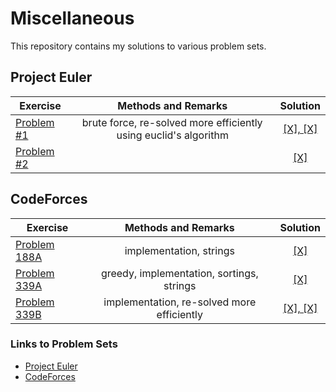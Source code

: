 # Miscellaneous
This repository contains my solutions to various problem sets.

## Project Euler
|  Exercise | Methods and Remarks| Solution|
| ------------- |:-------------:|:-------------: |
|   <a href="https://projecteuler.net/problem=1">Problem #1</a> | brute force, re-solved more efficiently using euclid's algorithm |<a href="https://github.com/tdeskins/misc/blob/master/projecteuler/e1.java">[X], </a><a href="https://github.com/tdeskins/misc/blob/master/projecteuler/e1improved.java">[X]</a>|
|     <a href="https://projecteuler.net/problem=2">Problem #2</a>||<a href="https://github.com/tdeskins/misc/blob/master/projecteuler/e2.java">[X]</a>|   

## CodeForces
|  Exercise | Methods and Remarks| Solution |
| ------------- |:-------------:|:----:|
|   <a href="http://codeforces.com/problemset/problem/118/A">Problem 188A</a>       |  implementation, strings |<a href="https://github.com/tdeskins/misc/blob/master/codeforces/CF118A_StringTask.java">[X]</a>|
|     <a href="http://codeforces.com/problemset/problem/339/A">Problem 339A</a> |  greedy, implementation, sortings, strings|<a href="https://github.com/tdeskins/misc/blob/master/codeforces/CF339A_HelpfulMaths.java">[X]</a>|
| <a href="http://codeforces.com/contest/339/problem/B">Problem 339B</a> | implementation, re-solved more efficiently|<a href="https://github.com/tdeskins/misc/blob/master/codeforces/CF118B_XeniaAndRingroad.java">[X], </a><a href="https://github.com/tdeskins/misc/blob/master/codeforces/CF118B_XAR_Improved.java">[X]</a>|

### Links to Problem Sets
* [Project Euler](https://projecteuler.net/archives)
* [CodeForces](http://codeforces.com/problemset)
